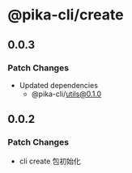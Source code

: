 # @pika-cli/create

## 0.0.3

### Patch Changes

- Updated dependencies
  - @pika-cli/utils@0.1.0

## 0.0.2

### Patch Changes

- cli create 包初始化
